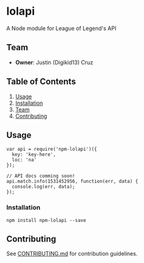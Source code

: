lolapi
======

A Node module for League of Legend's API

## Team

  - __Owner__: Justin (Digikid13) Cruz

## Table of Contents

1. [Usage](#Usage)
1. [Installation](#installation)
1. [Team](#team)
1. [Contributing](#contributing)

## Usage

```
var api = require('npm-lolapi')({
  key: 'key-here',
  loc: 'na'
});

// API docs comming soon!
api.match.info(1531452956, function(err, data) {
  console.log(err, data);
});
```

### Installation

```
npm install npm-lolapi --save
```

## Contributing

See [CONTRIBUTING.md](CONTRIBUTING.md) for contribution guidelines.
